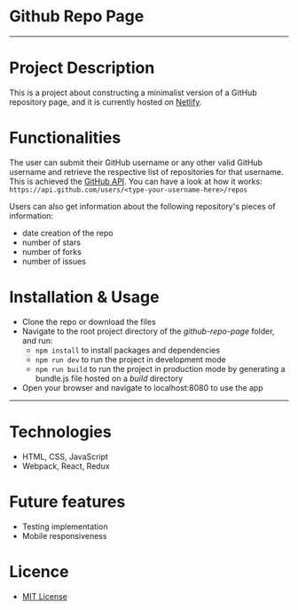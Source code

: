 # Github Repo Page

-----------

# Project Description

This is a project about constructing a minimalist version of a GitHub repository page, and it is currently hosted on [Netlify](https://github-repos.netlify.app/).


# Functionalities

The user can submit their GitHub username or any other valid GitHub username and retrieve the respective list of repositories for that username. This is achieved the [GitHub API](https://developer.github.com/v3/repos/#list-repositories-for-a-user). You can have a look at how it works: `https://api.github.com/users/<type-your-username-here>/repos`

Users can also get information about the following repository's pieces of information:
* date creation of the repo
* number of stars
* number of forks
* number of issues 

# Installation & Usage

* Clone the repo or download the files
* Navigate to the root project directory of the *github-repo-page* folder, and run:
    * `npm install` to install packages and dependencies
    * `npm run dev` to run the project in development mode
    * `npm run build` to run the project in production mode by generating a bundle.js file hosted on a *build* directory
* Open your browser and navigate to localhost:8080 to use the app    

----

# Technologies

* HTML, CSS, JavaScript
* Webpack, React, Redux

# Future features

* Testing implementation
* Mobile responsiveness

# Licence

* [MIT License](https://opensource.org/licenses/mit-license.php)

